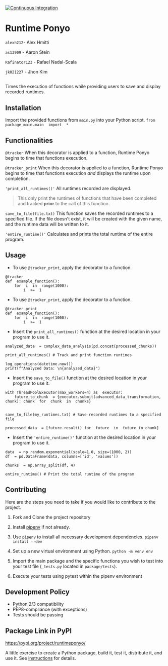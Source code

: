 [![Continuous Integration](https://github.com/software-students-fall2023/3-python-package-exercise-team-ponyo-squared/actions/workflows/python-package.yml/badge.svg)](https://github.com/software-students-fall2023/3-python-package-exercise-team-ponyo-squared/actions/workflows/python-package.yml)
# Runtime Ponyo
`alexh212`- Alex Hmitti

`as13909` - Aaron Stein 

`Rafinator123` - Rafael Nadal-Scala

`jk021227` - Jhon Kim 

##

Times the execution of functions while providing users to save and display recorded runtimes.

## Installation 

Import the provided functions from `main.py` into your Python script.
`from  package_main.main  import  *`

##  Functionalities

`@tracker`
When this decorator is applied to a function, Runtime Ponyo begins to time that functions execution.

`@tracker_print`
When this decorator is applied to a function, Runtime Ponyo begins to time that functions execution *and* displays the runtime upon completion.   

`'print_all_runtimes()'`
All runtimes recorded are displayed.

> This only print the runtimes of functions that have been completed and tracked **prior** to the call of this  function.

`save_to_file(file.txt)`
This function saves the recorded runtimes to a specified file. If the file doesn't exist, it will be created with the given name, and the runtime data will be written to it.

`'entire_runtime()'`
Calculates and prints the total runtime of the entire program.

## Usage

 - To use `@tracker_print`,  apply the decorator to a  function.

```
@tracker
def  example_function():
	for  i  in  range(1000):
		i  +=  1
```

 - To use `@tracker_print`,  apply the decorator to a function.

```
@tracker_print
def  example_function():
	for  i  in  range(1000):
		i  +=  1
```

 - Insert the `print_all_runtimes()` function at the desired location in
   your program to use it.

```
analyzed_data  = complex_data_analysis(pd.concat(processed_chunks))

print_all_runtimes() # Track and print function runtimes

log_operations(datetime.now())
print(f"Analyzed Data: \n{analyzed_data}")
```

 - Insert the `save_to_file()` function at the desired location in your
   program to use it.

```
with ThreadPoolExecutor(max_workers=4) as  executor:
	future_to_chunk  = {executor.submit(advanced_data_transformation, chunk): chunk  for  chunk  in  chunks}


save_to_file(my_runtimes.txt) # Save recorded runtimes to a specified file

processed_data  = [future.result() for  future  in  future_to_chunk]
```

 - Insert the `'entire_runtime()'` function at the desired location in
   your program to use it.

```
data  = np.random.exponential(scale=1.0, size=(1000, 2))
df  = pd.DataFrame(data, columns=['id', 'values'])

chunks  = np.array_split(df, 4)

entire_runtime() # Print the total runtime of the program
```


## Contributing

Here are the steps you need to take if you would like to contribute to the project.
1. Fork and Clone the project repository

2. Install [pipenv](https://pypi.org/project/pipenv/) if not already. 

3. Use `pipenv` to install all necessary development dependencies.
 `pipenv install --dev`
 
4. Set up a new virtual environment using Python.
`python -m venv env`

5. Import the main package and the specific functions you wish to test into your test file (`_tests.py` located in `package/tests`).

6. Execute your tests using pytest within the pipenv environment

## Development Policy

-   Python 2/3 compatibility
-   PEP8-compliance (with exceptions)
-   Tests should be passing

## Package Link in PyPI
https://pypi.org/project/runtimeponyo/





A little exercise to create a Python package, build it, test it, distribute it, and use it. See [instructions](./instructions.md) for details.
